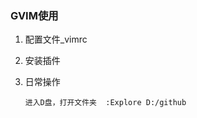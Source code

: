 ### GVIM使用

1. 配置文件_vimrc

2. 安装插件

3. 日常操作

   ```vim
   进入D盘，打开文件夹  :Explore D:/github
   ```

   